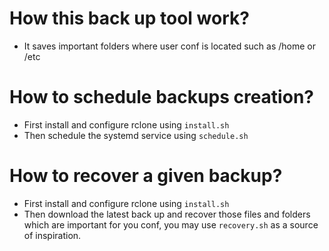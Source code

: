 # How this back up tool work?
* It saves important folders where user conf is located such as /home or /etc

# How to schedule backups creation?
* First install and configure rclone using `install.sh`
* Then schedule the systemd service using `schedule.sh`

# How to recover a given backup?
* First install and configure rclone using `install.sh`
* Then download the latest back up and recover those files and folders which are important for you conf, you may use `recovery.sh` as a source of inspiration.